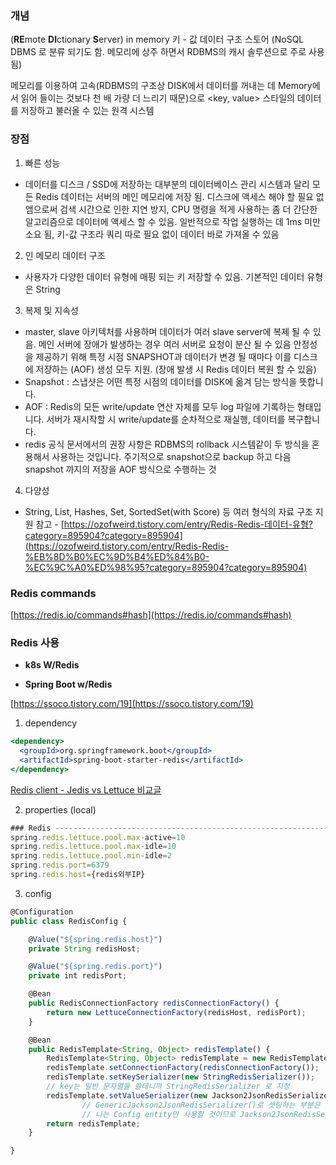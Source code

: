 ### 개념

(**RE**mote **DI**ctionary **S**erver)
in memory 키 - 값 데이터 구조 스토어 (NoSQL DBMS 로 분류 되기도 함. 메모리에 상주 하면서 RDBMS의 캐시 솔루션으로 주로 사용 됨)

메모리를 이용하여 고속(RDBMS의 구조상 DISK에서 데이터를 꺼내는 데 Memory에서 읽어 들이는 것보다 천 배 가량 더 느리기 때문)으로 <key, value> 스타일의 데이터를 저장하고 불러올 수 있는 원격 시스템


### 장점

1. 빠른 성능
- 데이터를 디스크 / SSD에 저장하는 대부분의 데이터베이스 관리 시스템과 달리 모든 Redis 데이터는 서버의 메인 메모리에 저장 됨. 디스크에 액세스 해야 할 필요 없앰으로써 검색 시간으로 인한 지연 방지, CPU 명령을 적게 사용하는 좀 더 간단한 알고리즘으로 데이터에 액세스 할 수 있음. 일반적으로 작업 실행하는 데 1ms 미만 소요 됨, 키-값 구조라 쿼리 따로 필요 없이 데이터 바로 가져올 수 있음
2. 인 메모리 데이터 구조
- 사용자가 다양한 데이터 유형에 매핑 되는 키 저장할 수 있음. 기본적인 데이터 유형은 String
3. 복제 및 지속성
- master, slave 아키텍처를 사용하며 데이터가 여러 slave server에 복제 될 수 있음. 메인 서버에 장애가 발생하는 경우 여러 서버로 요청이 분산 될 수 있음
안정성을 제공하기 위해 특정 시점 SNAPSHOT과 데이터가 변경 될 때마다 이를 디스크에 저장하는 (AOF) 생성 모두 지원. (장애 발생 시 Redis 데이터 복원 할 수 있음)
- Snapshot : 스냅샷은 어떤 특정 시점의 데이터를 DISK에 옮겨 담는 방식을 뜻합니다.
- AOF : Redis의 모든 write/update 연산 자체를 모두 log 파일에 기록하는 형태입니다. 서버가 재시작할 시 write/update를 순차적으로 재실행, 데이터를 복구합니다.
- redis 공식 문서에서의 권장 사항은 RDBMS의 rollback 시스템같이 두 방식을 혼용해서 사용하는 것입니다. 주기적으로 snapshot으로 backup 하고 다음 snapshot 까지의 저장을 AOF 방식으로 수행하는 것
4. 다양성
- String, List, Hashes, Set, SortedSet(with Score) 등 여러 형식의 자료 구조 지원
참고 - [https://ozofweird.tistory.com/entry/Redis-Redis-데이터-유형?category=895904?category=895904](https://ozofweird.tistory.com/entry/Redis-Redis-%EB%8D%B0%EC%9D%B4%ED%84%B0-%EC%9C%A0%ED%98%95?category=895904?category=895904)



### Redis commands

[https://redis.io/commands#hash](https://redis.io/commands#hash)

### Redis 사용

- **k8s W/Redis**

- **Spring Boot w/Redis**

[https://ssoco.tistory.com/19](https://ssoco.tistory.com/19)

1. dependency 

```jsx
<dependency>
  <groupId>org.springframework.boot</groupId>
  <artifactId>spring-boot-starter-redis</artifactId>
</dependency>
```

[Redis client - Jedis vs Lettuce 비교글](https://jojoldu.tistory.com/418)

2. properties (local)


```jsx
### Redis --------------------------------------------------------------------------------------------------------------------------------------------------------------------
spring.redis.lettuce.pool.max-active=10
spring.redis.lettuce.pool.max-idle=10
spring.redis.lettuce.pool.min-idle=2
spring.redis.port=6379
spring.redis.host={redis외부IP}
```

3. config

```jsx
@Configuration
public class RedisConfig {

    @Value("${spring.redis.host}")
    private String redisHost;

    @Value("${spring.redis.port}")
    private int redisPort;

    @Bean
    public RedisConnectionFactory redisConnectionFactory() {
        return new LettuceConnectionFactory(redisHost, redisPort);
    }

    @Bean
    public RedisTemplate<String, Object> redisTemplate() {
        RedisTemplate<String, Object> redisTemplate = new RedisTemplate<>();
        redisTemplate.setConnectionFactory(redisConnectionFactory());
        redisTemplate.setKeySerializer(new StringRedisSerializer());
        // key는 일반 문자열을 쓸테니까 StringRedisSerializer 로 지정
        redisTemplate.setValueSerializer(new Jackson2JsonRedisSerializer<>(Config.class));
				// GenericJackson2JsonRedisSerializer()로 셋팅하는 부분은 데이터 형태를 하나의 표준화 된 VO형태가 아니라 여러가지 형태로 공존
				// 나는 Config entity만 사용할 것이므로 Jackson2JsonRedisSerializer<>(Config.class)
        return redisTemplate;
    }

}
```
